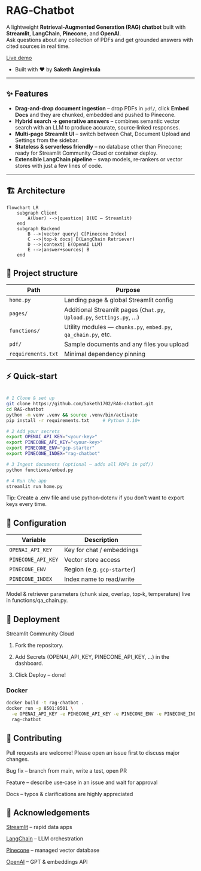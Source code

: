 # RAG‑Chatbot

A lightweight **Retrieval‑Augmented Generation (RAG) chatbot** built with **Streamlit**, **LangChain**, **Pinecone**, and **OpenAI**.  
Ask questions about any collection of PDFs and get grounded answers with cited sources in real time.

[Live demo](https://rag-chatbot-saketh.streamlit.app/) 

* Built with ❤️ by **Saketh Angirekula**

---

## ✨ Features
* **Drag‑and‑drop document ingestion** – drop PDFs in `pdf/`, click **Embed Docs** and they are chunked, embedded and pushed to Pinecone.  
* **Hybrid search → generative answers** – combines semantic vector search with an LLM to produce accurate, source‑linked responses.  
* **Multi‑page Streamlit UI** – switch between Chat, Document Upload and Settings from the sidebar.  
* **Stateless & serverless friendly** – no database other than Pinecone; ready for Streamlit Community Cloud or container deploy.  
* **Extensible LangChain pipeline** – swap models, re‑rankers or vector stores with just a few lines of code.

---

## 🏗 Architecture

```mermaid
flowchart LR
    subgraph Client
        A(User) -->|question| B(UI – Streamlit)
    end
    subgraph Backend
        B -->|vector query| C[Pinecone Index]
        C -->|top‑k docs| D(LangChain Retriever)
        D -->|context| E(OpenAI LLM)
        E -->|answer+sources| B
    end
```
## 📂 Project structure

| Path               | Purpose                                                               |
| ------------------ | --------------------------------------------------------------------- |
| `home.py`          | Landing page & global Streamlit config                                |
| `pages/`           | Additional Streamlit pages (`Chat.py`, `Upload.py`, `Settings.py`, …) |
| `functions/`       | Utility modules — `chunks.py`, `embed.py`, `qa_chain.py`, etc.        |
| `pdf/`             | Sample documents and any files you upload                             |
| `requirements.txt` | Minimal dependency pinning                                            |

## ⚡ Quick‑start

```bash

# 1 Clone & set up
git clone https://github.com/Saketh1702/RAG-chatbot.git
cd RAG-chatbot
python -m venv .venv && source .venv/bin/activate
pip install -r requirements.txt     # Python 3.10+

# 2 Add your secrets
export OPENAI_API_KEY="<your‑key>"
export PINECONE_API_KEY="<your‑key>"
export PINECONE_ENV="gcp-starter"
export PINECONE_INDEX="rag-chatbot"

# 3 Ingest documents (optional – adds all PDFs in pdf/)
python functions/embed.py

# 4 Run the app
streamlit run home.py
```
Tip: Create a .env file and use python‑dotenv if you don’t want to export keys every time.

## 🔧 Configuration

| Variable           | Description                 |
| ------------------ | --------------------------- |
| `OPENAI_API_KEY`   | Key for chat / embeddings   |
| `PINECONE_API_KEY` | Vector store access         |
| `PINECONE_ENV`     | Region (e.g. `gcp-starter`) |
| `PINECONE_INDEX`   | Index name to read/write    |

Model & retriever parameters (chunk size, overlap, top‑k, temperature) live in functions/qa_chain.py.

## 🚀 Deployment
Streamlit Community Cloud

1. Fork the repository.

2. Add Secrets (OPENAI_API_KEY, PINECONE_API_KEY, …) in the dashboard.

3. Click Deploy – done!

### Docker
```bash
docker build -t rag-chatbot .
docker run -p 8501:8501 \
  -e OPENAI_API_KEY -e PINECONE_API_KEY -e PINECONE_ENV -e PINECONE_INDEX \
  rag-chatbot
```
## 🤝 Contributing
Pull requests are welcome! Please open an issue first to discuss major changes.

Bug fix – branch from main, write a test, open PR

Feature – describe use‑case in an issue and wait for approval

Docs – typos & clarifications are highly appreciated


## 🙏 Acknowledgements
[Streamlit](https://streamlit.io) – rapid data apps

[LangChain](https://python.langchain.com/) – LLM orchestration

[Pinecone](https://www.pinecone.io/) – managed vector database

[OpenAI](https://openai.com/) – GPT & embeddings API

